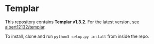 Templar
=======

This repository contains **Templar v1.3.2**. For the latest version, see [albert12132/templar](https://github.com/albert12132/templar).

To install, clone and run `python3 setup.py install` from inside the repo.
